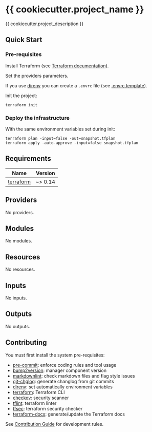 # {{ cookiecutter.project_name }}

{{ cookiecutter.project_description }}

## Quick Start

### Pre-requisites

Install Terraform (see [Terraform documentation][6]).

Set the providers parameters.

If you use [direnv][6] you can create a `.envrc` file (see [.envrc.template](/.envrc.template)).

Init the project:

```console
terraform init
```

### Deploy the infrastructure

With the same environment variables set during init:

```console
terraform plan -input=false -out=snapshot.tfplan
terraform apply -auto-approve -input=false snapshot.tfplan
```

<!-- BEGINNING OF PRE-COMMIT-TERRAFORM DOCS HOOK -->
## Requirements

| Name                                                                      | Version |
|---------------------------------------------------------------------------|---------|
| <a name="requirement_terraform"></a> [terraform](#requirement\_terraform) | ~> 0.14 |

## Providers

No providers.

## Modules

No modules.

## Resources

No resources.

## Inputs

No inputs.

## Outputs

No outputs.
<!-- END OF PRE-COMMIT-TERRAFORM DOCS HOOK -->

## Contributing

You must first install the system pre-requisites:

- [pre-commit][1]: enforce coding rules and tool usage
- [bump2version][2]: manager component version
- [markdownlint][3]: check markdown files and flag style issues
- [git-chglog][4]: generate changlog from git commits
- [direnv][5]: set automatically environment variables
- [terraform][6]: Terraform CLI
- [checkov][7]: security scanner
- [tflint][8]: terraform linter
- [tfsec][9]: terraform security checker
- [terraform-docs][10]: generate/update the Terraform docs

See [Contribution Guide](CONTRIBUTING.md) for development rules.

<!-- References -->
[1]: https://pre-commit.com/
[2]: https://pypi.org/project/bump2version/
[3]: https://github.com/markdownlint/markdownlint
[4]: https://github.com/git-chglog/git-chglog
[5]: https://direnv.net
[6]: https://learn.hashicorp.com/terraform/getting-started/install.html
[7]: https://github.com/bridgecrewio/checkov
[8]: https://github.com/terraform-linters/tflint
[9]: https://github.com/tfsec/tfsec
[10]: https://github.com/terraform-docs/terraform-docs
